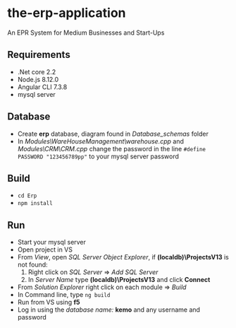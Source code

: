 # the-erp-application
An EPR System for Medium Businesses and Start-Ups

## Requirements
* .Net core 2.2
* Node.js 8.12.0
* Angular CLI 7.3.8
* mysql server

## Database
* Create **erp** database, diagram found in *Database_schemas* folder
* In *Modules\WareHouseManagement\warehouse.cpp*  and  *Modules\CRM\CRM.cpp*  change the password in the line `#define PASSWORD "123456789pp"` to your mysql server password

## Build
* `cd Erp`
* `npm install`

## Run
* Start your mysql server
* Open project in VS
* From *View*, open *SQL Server Object Explorer*, if **(localdb)\ProjectsV13** is not found:
   1. Right click on *SQL Server* => *Add SQL Server*
   2. In *Server Name* type **(localdb)\ProjectsV13** and click **Connect**
* From *Solution Explorer* right click on each module => *Build*
* In Command line, type `ng build`
* Run from VS using **f5**
* Log in using the *database name:* **kemo** and any username and password

